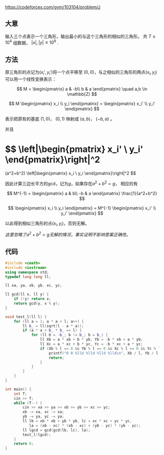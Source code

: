 https://codeforces.com/gym/103104/problem/J

## 大意

输入三个点表示一个三角形，输出最小的与这个三角形的相似的三角形。
共 $T\le 10^4$ 组数据， $|x|,|y|\le 10^9$ .

## 方法

原三角形的点记为$(x_i', y_i')$将一个点平移至 $(0,0)$，与之相似的三角形的两点$(x_i, y_i)$可以用一个线性变换表示：

$$
M = \begin{pmatrix}
 a & -b\\
 b & a
\end{pmatrix} \quad a,b \in \mathbb{Z}
$$

$$
M
\begin{pmatrix}
x_i \\
y_i
\end{pmatrix} = 
\begin{pmatrix}
x_i' \\
y_i'
\end{pmatrix}
$$

表示把原有的基底 $(1,0)$， $(0,1)$ 映射成 $(a,b)$， $(-b,a)$ 。

并且

$$
\left|\begin{pmatrix}
x_i' \\
y_i'
\end{pmatrix}\right|^2
=
(a^2+b^2)
\left|\begin{pmatrix}
x_i \\
y_i
\end{pmatrix}\right|^2
$$


因此计算三边长平方的gcd，记为$g$，如果存在$a^2+b^2=g$，
相应的有

$$
M^{-1} = \begin{pmatrix}
 a & b\\
 -b & a
\end{pmatrix}
\frac{1}{a^2+b^2} 
$$

$$
\begin{pmatrix}
x_i \\
y_i
\end{pmatrix} = 
M^{-1} \begin{pmatrix}
x_i' \\
y_i'
\end{pmatrix}
$$

以此得到相似三角形的点$(x_i, y_i)$，否则无解。

*这里忽略了$a^2+b^2=g$无解的情况，事实证明不影响答案正确性。*

## 代码

```cpp
#include <cmath>
#include <iostream>
using namespace std;
typedef long long ll;

ll xa, ya, xb, yb, xc, yc;

ll gcd(ll x, ll y) {
    if (!y) return x;
    return gcd(y, x % y);
}

void test_l(ll l) {
    for (ll a = 1; a * a < l; a++) {
        ll b_ = ll(sqrt(l - a * a));
        if (a * a + b_ * b_ == l) {
            for (ll b = -b_; b != b_; b = b_) {
                ll Xb = a * xb + b * yb, Yb = -b * xb + a * yb;
                ll Xc = a * xc + b * yc, Yc = -b * xc + a * yc;
                if (Xb % l == 0 && Yb % l == 0 && Xc % l == 0 && Yc % l == 0) {
                    printf("0 0 %lld %lld %lld %lld\n", Xb / l, Yb / l, Xc / l, Yc / l);
                    return;
                }
            }
        }
    }
}

int main() {
    int T;
    cin >> T;
    while (T--) {
        cin >> xa >> ya >> xb >> yb >> xc >> yc;
        xb -= xa, xc -= xa;
        yb -= ya, yc -= ya;
        ll lb = xb * xb + yb * yb, lc = xc * xc + yc * yc,
           la = (xb - xc) * (xb - xc) + (yb - yc) * (yb - yc);
        ll lgcd = gcd(gcd(lb, lc), la);
        test_l(lgcd);
    }
    return 0;
}
```
